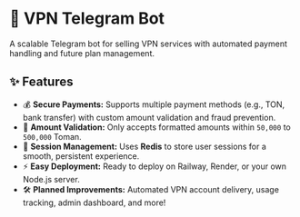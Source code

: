 # 📡 VPN Telegram Bot

A scalable Telegram bot for selling VPN services with automated payment handling and future plan management.
## ✨ Features

- 💰 **Secure Payments:** Supports multiple payment methods (e.g., TON, bank transfer) with custom amount validation and fraud prevention.
- 🔢 **Amount Validation:** Only accepts formatted amounts within `50,000` to `500,000` Toman.
- 🔄 **Session Management:** Uses **Redis** to store user sessions for a smooth, persistent experience.
- ⚡ **Easy Deployment:** Ready to deploy on Railway, Render, or your own Node.js server.
- 🛠️ **Planned Improvements:** Automated VPN account delivery, usage tracking, admin dashboard, and more!
